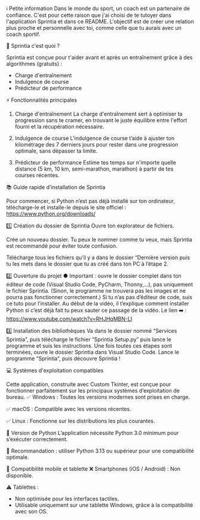 ℹ️ Petite information
Dans le monde du sport, un coach est un partenaire de confiance. C'est pour cette raison que j'ai choisi de te tutoyer dans l'application Sprintia et dans ce README. L'objectif est de créer une relation plus proche et personnelle avec toi, comme celle que tu aurais avec un coach sportif.

📌 Sprintia c'est quoi ?

Sprintia est conçue pour t'aider avant et après un entraînement grâce à des algorithmes (gratuits) :
- Charge d'entraînement
- Indulgence de course
- Prédicteur de performance

⚡ Fonctionnalités principales

1. Charge d'entraînement
La charge d'entraînement sert à optimiser ta progression sans te cramer, en trouvant le juste équilibre entre l'effort fourni et la récupération nécessaire.

2. Indulgence de course
L’indulgence de course t’aide à ajuster ton kilométrage des 7 derniers jours pour rester dans une progression optimale, sans dépasser ta limite.

3. Prédicteur de performance
Estime tes temps sur n'importe quelle distance (5 km, 10 km, semi-marathon, marathon) à partir de tes courses récentes.

📚 Guide rapide d’installation de Sprintia

Pour commencer, si Python n’est pas déjà installé sur ton ordinateur, télécharge-le et installe-le depuis le site officiel :
https://www.python.org/downloads/

1️⃣ Création du dossier de Sprintia
Ouvre ton explorateur de fichiers.

Crée un nouveau dossier. Tu peux le nommer comme tu veux, mais Sprintia est recommandé pour éviter toute confusion.

Télécharge tous les fichiers qu’il y a dans le dossier “Dernière version puis tu les mets dans le dossier que tu as créé dans ton PC à l’étape 2.

2️⃣ Ouverture du projet
● Important : ouvre le dossier complet dans ton éditeur de code (Visual Studio Code, PyCharm, Thonny,...), pas uniquement le fichier Sprintia. (Sinon, le programme ne trouvera pas les images et ne pourra pas fonctionner correctement.)
Si tu n’as pas d’éditeur de code, suis ce tuto pour l’installer. Au début de la vidéo, il t’explique comment installer Python si c’est déjà fait tu peux sauter ce passage de la vidéo.
Le lien ➡️ : https://www.youtube.com/watch?v=RHJHqMBN-LI

3️⃣ Installation des bibliothèques
Va dans le dossier nommé “Services Sprintia”, puis télécharge le fichier “Sprintia Setup.py” puis lance le programme et suis les instructions.
Une fois toutes ces étapes sont terminées, ouvre le dossier Sprintia dans Visual Studio Code. Lance le programme “Sprintia”, puis découvre Sprintia !

💻 Systèmes d'exploitation compatibles

Cette application, construite avec Custom Tkinter, est conçue pour fonctionner parfaitement sur les principaux systèmes d’exploitation de bureau.
✅ Windows : Toutes les versions modernes sont prises en charge.

✅ macOS : Compatible avec les versions récentes.

✅ Linux : Fonctionne sur les distributions les plus courantes.

🐍 Version de Python
L’application nécessite Python 3.0 minimum pour s’exécuter correctement.

🔹 Recommandation : utiliser Python 3.13 ou supérieur pour une compatibilité optimale.

📱 Compatibilité mobile et tablette
❌ Smartphones (iOS / Android) : Non disponible.

⚠️ Tablettes :
- Non optimisée pour les interfaces tactiles.
- Utilisable uniquement sur une tablette Windows, grâce à la compatibilité avec son OS.